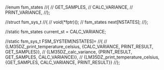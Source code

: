 


//enum fsm_states
//{
//  GET_SAMPLES,
//  CALC_VARIANCE,
//  PRINT_VARIANCE,
//};

//struct fsm_sys_t
//{
//  void(*fptr)();
//  fsm_states next[NSTATES];
//};

//static fsm_states current_st = CALC_VARIANCE;

//static fsm_sys_t FSM_SYSTEM[NSTATES]=
//{
//  {LM35DZ_print_temperature_celsius, {CALC_VARIANCE, PRINT_RESULT,   GET_SAMPLES}},
//  {LM35DZ_calc_variance,             {PRINT_RESULT,   GET_SAMPLES, CALC_VARIANCE}},
//  {LM35DZ_print_temperature_celsius, {GET_SAMPLES,  CALC_VARIANCE,  PRINT_RESULT}}
//};
